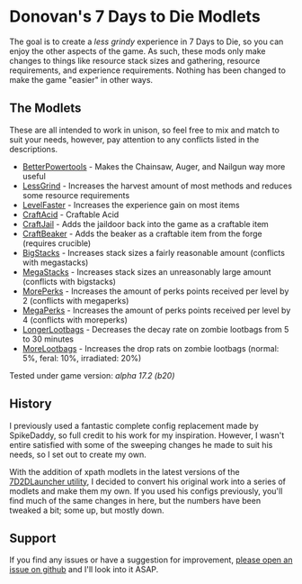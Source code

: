 # Donovan's 7 Days to Die Modlets

The goal is to create a _less grindy_ experience in 7 Days to Die, so you can enjoy the other aspects of the game. As such, these mods only make changes to things like resource stack sizes and gathering, resource requirements, and experience requirements. Nothing has been changed to make the game "easier" in other ways.

## The Modlets

These are all intended to work in unison, so feel free to mix and match to suit your needs, however, pay attention to any conflicts listed in the descriptions.

- [BetterPowertools](https://github.com/donovan522/donovan-7d2d-modlets/tree/master/donovan-betterpowertools) - Makes the Chainsaw, Auger, and Nailgun way more useful
- [LessGrind](https://github.com/donovan522/donovan-7d2d-modlets/tree/master/donovan-lessgrind) - Increases the harvest amount of most methods and reduces some resource requirements
- [LevelFaster](https://github.com/donovan522/donovan-7d2d-modlets/tree/master/donovan-levelfaster) - Increases the experience gain on most items
- [CraftAcid](https://github.com/donovan522/donovan-7d2d-modlets/tree/master/donovan-craftacid) - Craftable Acid
- [CraftJail](https://github.com/donovan522/donovan-7d2d-modlets/tree/master/donovan-craftjail) - Adds the jaildoor back into the game as a craftable item
- [CraftBeaker](https://github.com/donovan522/donovan-7d2d-modlets/tree/master/donovan-craftbeaker) - Adds the beaker as a craftable item from the forge (requires crucible)
- [BigStacks](https://github.com/donovan522/donovan-7d2d-modlets/tree/master/donovan-bigstacks) - Increases stack sizes a fairly reasonable amount (conflicts with megastacks)
- [MegaStacks](https://github.com/donovan522/donovan-7d2d-modlets/tree/master/donovan-megastacks) - Increases stack sizes an unreasonably large amount (conflicts with bigstacks)
- [MorePerks](https://github.com/donovan522/donovan-7d2d-modlets/tree/master/donovan-moreperks) - Increases the amount of perks points received per level by 2 (conflicts with megaperks)
- [MegaPerks](https://github.com/donovan522/donovan-7d2d-modlets/tree/master/donovan-megaperks) - Increases the amount of perks points received per level by 4 (conflicts with moreperks)
- [LongerLootbags](https://github.com/donovan522/donovan-7d2d-modlets/tree/master/donovan-longerlootbags) - Decreases the decay rate on zombie lootbags from 5 to 30 minutes
- [MoreLootbags](https://github.com/donovan522/donovan-7d2d-modlets/tree/master/donovan-longerlootbags) - Increases the drop rats on zombie lootbags (normal: 5%, feral: 10%, irradiated: 20%)

Tested under game version: _alpha 17.2 (b20)_

## History

I previously used a fantastic complete config replacement made by SpikeDaddy, so full credit to his work for my inspiration. However, I wasn't entire satisfied with some of the sweeping changes he made to suit his needs, so I set out to create my own.

With the addition of xpath modlets in the latest versions of the [7D2DLauncher utility](http://7d2dmodlauncher.org/7D2DModLauncher.html), I decided to convert his original work into a series of modlets and make them my own. If you used his configs previously, you'll find much of the same changes in here, but the numbers have been tweaked a bit; some up, but mostly down.

## Support

If you find any issues or have a suggestion for improvement, [please open an issue on github](https://github.com/donovan522/donovan-7d2d-modlets/issues) and I'll look into it ASAP.
